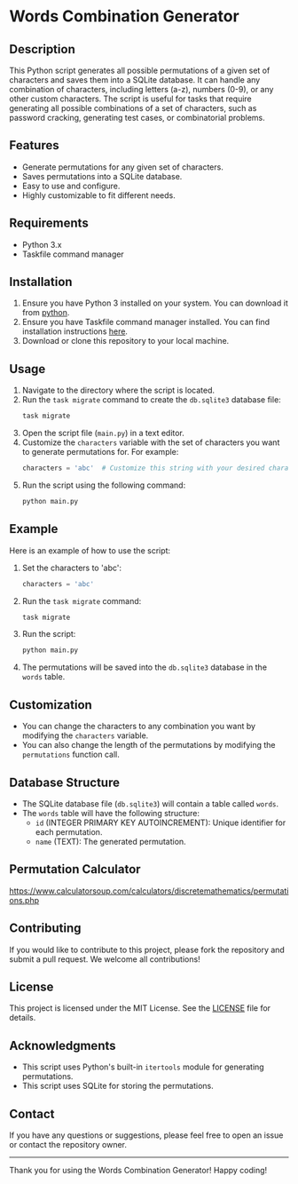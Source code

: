 # Words Combination Generator

## Description

This Python script generates all possible permutations of a given set of characters and saves them into a SQLite database. It can handle any combination of characters, including letters (a-z), numbers (0-9), or any other custom characters. The script is useful for tasks that require generating all possible combinations of a set of characters, such as password cracking, generating test cases, or combinatorial problems.

## Features

- Generate permutations for any given set of characters.
- Saves permutations into a SQLite database.
- Easy to use and configure.
- Highly customizable to fit different needs.

## Requirements

- Python 3.x
- Taskfile command manager

## Installation

1. Ensure you have Python 3 installed on your system. You can download it from [python](https://www.python.org/downloads/).
2. Ensure you have Taskfile command manager installed. You can find installation instructions [here](https://taskfile.dev/#/installation).
3. Download or clone this repository to your local machine.

## Usage

1. Navigate to the directory where the script is located.
2. Run the `task migrate` command to create the `db.sqlite3` database file:
    ```sh
    task migrate
    ```
3. Open the script file (`main.py`) in a text editor.
4. Customize the `characters` variable with the set of characters you want to generate permutations for. For example:
    ```python
    characters = 'abc'  # Customize this string with your desired characters
    ```
5. Run the script using the following command:
    ```sh
    python main.py
    ```

## Example

Here is an example of how to use the script:

1. Set the characters to 'abc':
    ```python
    characters = 'abc'
    ```
2. Run the `task migrate` command:
    ```sh
    task migrate
    ```
3. Run the script:
    ```sh
    python main.py
    ```
4. The permutations will be saved into the `db.sqlite3` database in the `words` table.

## Customization

- You can change the characters to any combination you want by modifying the `characters` variable.
- You can also change the length of the permutations by modifying the `permutations` function call.

## Database Structure

- The SQLite database file (`db.sqlite3`) will contain a table called `words`.
- The `words` table will have the following structure:
    - `id` (INTEGER PRIMARY KEY AUTOINCREMENT): Unique identifier for each permutation.
    - `name` (TEXT): The generated permutation.

## Permutation Calculator
https://www.calculatorsoup.com/calculators/discretemathematics/permutations.php

## Contributing

If you would like to contribute to this project, please fork the repository and submit a pull request. We welcome all contributions!

## License

This project is licensed under the MIT License. See the [LICENSE](LICENSE) file for details.

## Acknowledgments

- This script uses Python's built-in `itertools` module for generating permutations.
- This script uses SQLite for storing the permutations.

## Contact

If you have any questions or suggestions, please feel free to open an issue or contact the repository owner.

---

Thank you for using the Words Combination Generator! Happy coding!